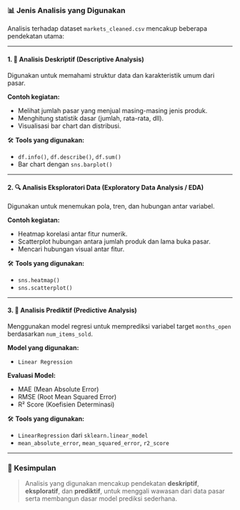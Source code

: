 
### 📊 Jenis Analisis yang Digunakan
Analisis terhadap dataset `markets_cleaned.csv` mencakup beberapa pendekatan utama:

---

#### 1. 🧾 Analisis Deskriptif (Descriptive Analysis)
Digunakan untuk memahami struktur data dan karakteristik umum dari pasar.

**Contoh kegiatan:**
- Melihat jumlah pasar yang menjual masing-masing jenis produk.
- Menghitung statistik dasar (jumlah, rata-rata, dll).
- Visualisasi bar chart dan distribusi.

🛠️ **Tools yang digunakan:**
- `df.info()`, `df.describe()`, `df.sum()`
- Bar chart dengan `sns.barplot()`

---

#### 2. 🔍 Analisis Eksploratori Data (Exploratory Data Analysis / EDA)
Digunakan untuk menemukan pola, tren, dan hubungan antar variabel.

**Contoh kegiatan:**
- Heatmap korelasi antar fitur numerik.
- Scatterplot hubungan antara jumlah produk dan lama buka pasar.
- Mencari hubungan visual antar fitur.

🛠️ **Tools yang digunakan:**
- `sns.heatmap()`
- `sns.scatterplot()`

---

#### 3. 🤖 Analisis Prediktif (Predictive Analysis)
Menggunakan model regresi untuk memprediksi variabel target `months_open` berdasarkan `num_items_sold`.

**Model yang digunakan:**
- `Linear Regression`

**Evaluasi Model:**
- MAE (Mean Absolute Error)
- RMSE (Root Mean Squared Error)
- R² Score (Koefisien Determinasi)

🛠️ **Tools yang digunakan:**
- `LinearRegression` dari `sklearn.linear_model`
- `mean_absolute_error`, `mean_squared_error`, `r2_score`

---

### 🧠 Kesimpulan
> Analisis yang digunakan mencakup pendekatan **deskriptif**, **eksploratif**, dan **prediktif**, untuk menggali wawasan dari data pasar serta membangun dasar model prediksi sederhana.
